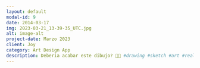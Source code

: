```yaml
---
layout: default
modal-id: 9
date: 2014-03-17
img: 2023-03-21_13-39-35_UTC.jpg
alt: image-alt
project-date: Marzo 2023
client: Joy
category: Art Design App
description: Deberia acabar este dibujo? 🤔😩 #drawing #sketch #art #realisticdrawing #artist #artistsoninstagram #pencildrawing #anatomydrawing #humananatomy #medicine #portrait #pencilportrait #conceptart #conceptartist #graphite #graphitedrawing #realisticportrait #artprocess #drawingsketch #digitalart
---
```


